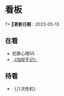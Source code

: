 # 看板 <!-- {docsify-ignore-all} -->

?> 📅**更新日期**：2023-05-13

## 在看

- 犯罪心理S5
- [《加缪手记》](read/2023/08加缪手记)

## 待看

- 《八次危机》